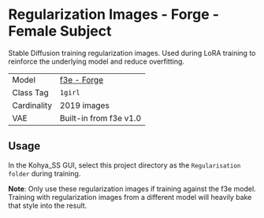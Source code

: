 # Regularization Images - Forge - Female Subject

Stable Diffusion training regularization images. Used during LoRA training to reinforce the underlying model and
reduce overfitting.

|             |                                                  |
|-------------|--------------------------------------------------|
| Model       | [f3e - Forge](https://civitai.com/models/160315) |
| Class Tag   | `1girl`                                          |
| Cardinality | 2019 images                                      |
| VAE         | Built-in from f3e v1.0                           |

## Usage
In the Kohya_SS GUI, select this project directory as the `Regularisation folder` during training.

**Note**: Only use these regularization images if training against the f3e model. Training with regularization images
from a different model will heavily bake that style into the result.
